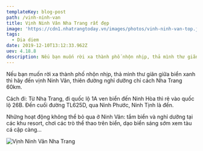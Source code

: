 ```yaml
---
templateKey: blog-post
path: /vinh-ninh-van
title: Vịnh Ninh Vân Nha Trang rất đẹp 
image: 'https://cdn1.nhatrangtoday.vn/images/photos/vinh-ninh-van-top.jpg?width=821&format=webp&quality=80' 
tags:
  - Dia diem
date: 2019-12-10T13:12:33.962Z
uev: 4.18.8
description: Nếu bạn muốn rời xa thành phố nhộn nhịp, thả mình thư giãn giữa biển xanh thì hãy đến vịnh Ninh Vân, thiên đường nghỉ dưỡng chỉ cách Nha Trang 60km.
---
```


Nếu bạn muốn rời xa thành phố nhộn nhịp, thả mình thư giãn giữa biển xanh thì hãy đến vịnh Ninh Vân, thiên đường nghỉ dưỡng chỉ cách Nha Trang 60km.

Cách đi: Từ Nha Trang, đi quốc lộ 1A ven biển đến Ninh Hòa thì rẽ vào quốc lộ 26B. Đến cuối đường TL625D, qua Ninh Phước, Ninh Tịnh là đến.

Những hoạt động không thể bỏ qua ở Ninh Vân: tắm biển và nghỉ dưỡng tại các khu resort, chơi các trò thể thao trên biển, dạo biển sáng sớm xem tàu cá cập càng…

![Vịnh Ninh Vân Nha Trang](https://media-cdn.tripadvisor.com/media/photo-s/08/f1/07/bf/six-senses-ninh-van-bay.jpg "Vịnh Ninh Vân Nha Trang")

